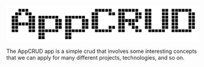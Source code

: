 ![AppCRUD_logo](/Images/AppCRUD_logo.png)

The AppCRUD app is a simple crud that involves some interesting concepts that we can apply for many different projects, technologies, and so on.



